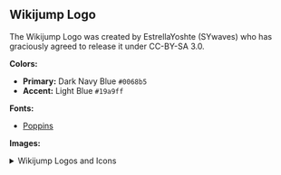 ## Wikijump Logo

The Wikijump Logo was created by EstrellaYoshte (SYwaves) who has graciously agreed to release it under CC-BY-SA 3.0.

**Colors:**

* __Primary:__ Dark Navy Blue `#0068b5`
* __Accent:__ Light Blue `#19a9ff`

**Fonts:**

* [Poppins](https://fonts.google.com/specimen/Poppins)

**Images:**

<details>
<summary>Wikijump Logos and Icons</summary>
<p align="center" style="background-color: #444; padding: 0.25em;"><img height="200px" src="https://raw.githubusercontent.com/scpwiki/wikijump/develop/assets/logo.inkscape.svg"></p>
<p align="center" style="background-color: #444; padding: 0.25em;"><img height="200px" src="https://raw.githubusercontent.com/scpwiki/wikijump/develop/assets/logo-square.inkscape.svg"></p>
<p align="center" style="background-color: #444; padding: 0.25em;"><img height="200px" src="https://raw.githubusercontent.com/scpwiki/wikijump/develop/assets/logo-round.inkscape.svg"></p>
</details>
